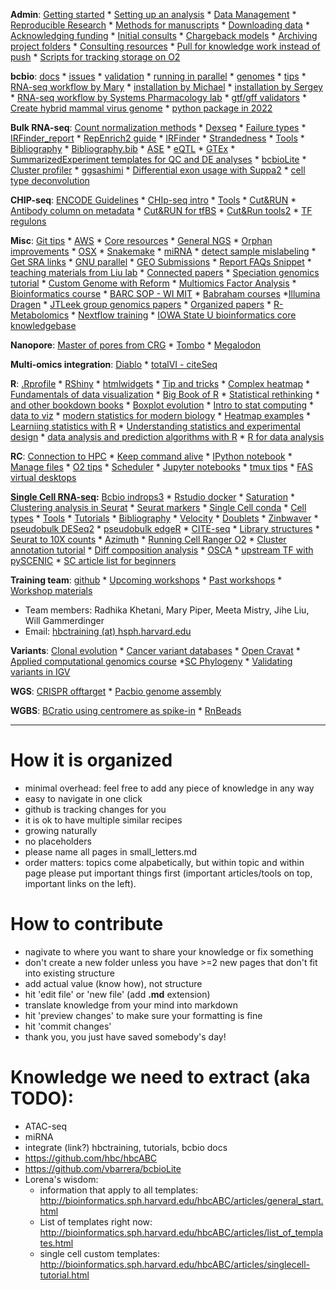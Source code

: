 **Admin**: [Getting started](admin/getting_started.md) * [Setting up an analysis](admin/setting_up_an_analysis_guidelines.md) * [Data Management](admin/data_management.md) * [Reproducible Research](admin/reproducible_research.md) * [Methods for manuscripts](admin/method_snippets.md) * [Downloading data](admin/download_data.md) * [Acknowledging funding](admin/acknowledging_funding) *  [Initial consults](admin/initial_consults.md) * [Chargeback models](admin/chargeback_models.md) * [Archiving project folders](admin/archive_folders_to_standby.md) * [Consulting resources](admin/consulting_resources.md) * [Pull for knowledge work instead of push](https://dspace.mit.edu/bitstream/handle/1721.1/115364/Repenning_Pull%20for%20Knowledge%20Work_Full.pdf?sequence=1&isAllowed=y) * [Scripts for tracking storage on O2](admin/scripts_for_data_management_on_o2)

**bcbio**: [docs](https://bcbio-nextgen.readthedocs.io/en/latest/) * [issues](https://github.com/bcbio/bcbio-nextgen/issues) * [validation](https://github.com/bcbio/bcbio_validations) * [running in parallel](https://bcbio-nextgen.readthedocs.io/en/latest/contents/parallel.html) * [genomes](bcbio/bcbio_genomes.md) * [tips](bcbio/bcbio_tips.md) * [RNA-seq workflow by Mary](bcbio/bcbio_workflow_mary.md) * [installation by Michael](https://steinbaugh.com/posts/install-bcbio.html) * [installation by Sergey](https://github.com/naumenko-sa/bioscripts/blob/master/bcbio/bcbio.upgrade.sh) * [RNA-seq workflow by Systems Pharmacology lab](https://labsyspharm.github.io/rnaseq/) * [gtf/gff validators](bcbio/gtf_gff_validator.md) * [Create hybrid mammal virus genome](bcbio/Creating_Hybrid_Mammal_Viral_Reference_Genome.md) * [python package in 2022](https://mathspp.com/blog/how-to-create-a-python-package-in-2022)

**Bulk RNA-seq**: [Count normalization methods](https://hbctraining.github.io/DGE_workshop/lessons/02_DGE_count_normalization.html) * [Dexseq](rnaseq/dexseq.Rmd) * [Failure types](rnaseq/failure_types) * [IRFinder_report](rnaseq/IRFinder_report.md) * [RepEnrich2 guide](rnaseq/RepEnrich2_guide.md) * [IRFinder](rnaseq/running_IRFinder.md) * [Strandedness](rnaseq/strandedness.md) * [Tools](rnaseq/tools.md) * [Bibliography](rnaseq/bibliography.md) * [Bibliography.bib](rnaseq/bcbio_rnaseq.bib) * [ASE](rnaseq/ase.md) * [eQTL](http://www.bios.unc.edu/research/genomic_software/Matrix_eQTL/) * [GTEx](https://gtexportal.org/home/) * [SummarizedExperiment templates for QC and DE analyses](https://github.com/naumenko-sa/crt/blob/master/differential_expression/) * [bcbioLite](https://github.com/vbarrera/bcbioLite) * [Cluster profiler](https://yulab-smu.github.io/clusterProfiler-book/) * [ggsashimi](https://github.com/guigolab/ggsashimi) * [Differential exon usage with Suppa2](https://github.com/comprna/SUPPA) * [cell type deconvolution](https://www.synapse.org/#!Synapse:syn15589870/wiki/606797)

**CHIP-seq**: [ENCODE Guidelines](http://genome.cshlp.org/cgi/pmidlookup?view=long&pmid=22955991) * [CHIp-seq intro](https://hbctraining.github.io/Intro-to-ChIPseq/schedule/2-day.html) * [Tools](chipseq/tools.md) * [Cut&RUN](chipseq/cutandrun.md) * [Antibody column on metadata](chipseq/metadata.md) * [Cut&RUN for tfBS](https://star-protocols.cell.com/protocols/944) * [Cut&Run tools2](https://github.com/fl-yu/CUT-RUNTools-2.0) * [TF regulons](https://bioconductor.org/packages/release/data/experiment/html/dorothea.html)

**Misc**: [Git tips](misc/git.md) * [AWS](misc/aws.md) * [Core resources](misc/core_resources.md) * [General NGS](misc/general_ngs.md) * [Orphan improvements](misc/orphan_improvements.md) * [OSX](misc/OSX.md) * [Snakemake](misc/snakemake-example-pipeline) * [miRNA](misc/miRNA.md) * [detect sample mislabeling](https://github.com/brentp/somalier) * [Get SRA links](https://sra-explorer.info) * [GNU parallel](https://opensource.com/article/18/5/gnu-parallel) * [GEO Submissions](misc/GEO_submissions.md) * [Report FAQs Snippet](misc/FAQs.md) * [teaching materials from Liu lab](https://liulab-dfci.github.io/teaching) * [Connected papers](https://www.connectedpapers.com/) * [Speciation genomics tutorial](https://speciationgenomics.github.io/) * [Custom Genome with Reform](misc/Reform_python.md) * [Multiomics Factor Analysis](misc/multiomics_factor_analysis.md) * [Bioinformatics course](https://liulab-dfci.github.io/bioinfo-combio/) * [BARC SOP - WI MIT](http://barcwiki.wi.mit.edu/wiki/SOPs) * [Babraham courses](https://www.bioinformatics.babraham.ac.uk/training.html) *[Illumina Dragen](https://support-docs.illumina.com/SW/DRAGEN_v38/Content/SW/FrontPages/DRAGEN.htm) * [JTLeek group genomics papers](https://github.com/jtleek/genomicspapers) * [Organized papers](https://github.com/hbc/knowledgebase/blob/master/misc/organized_papers.md) * [R-Metabolomics](https://rformassspectrometry.github.io/metaRbolomics-book/) * [Nextflow training](https://training.seqera.io/) * [IOWA State U bioinformatics core knowledgebase](https://bioinformaticsworkbook.org/#gsc.tab=0)

**Nanopore**: [Master of pores from CRG](https://github.com/biocorecrg/master_of_pores) * [Tombo](https://nanoporetech.github.io/tombo/) * [Megalodon](https://github.com/nanoporetech/megalodon)

**Multi-omics integration**: [Diablo](https://www.ncbi.nlm.nih.gov/pmc/articles/PMC6735831/) * [totalVI - citeSeq](https://streetslab.berkeley.edu/tools/totalvi/)

**R**: [.Rprofile](r/.Rprofile) * [RShiny](r/rshiny_server.md) * [htmlwidgets](/r/htmlwidgets) * [Tip and tricks](r/R-tips-and-tricks.md) * [Complex heatmap](https://jokergoo.github.io/ComplexHeatmap-reference/book/) * [Fundamentals of data visualization](https://serialmentor.com/dataviz/) * [Big Book of R](https://www.bigbookofr.com/index.html) * [Statistical rethinking](https://bookdown.org/content/4857/) * [and other bookdown books](https://bookdown.org/) * [Boxplot evolution](https://www.cedricscherer.com/2019/05/17/the-evolution-of-a-ggplot-ep.-1/) * [Intro to stat computing](https://biodatascience.github.io/statcomp/) * [data to viz](https://www.data-to-viz.com/) * [modern statistics for modern biology](https://www.huber.embl.de//msmb/index.html) * [Heatmap examples](https://jokergoo.github.io/) * [Learniing statistics with R](https://learningstatisticswithr.com/) * [Understanding statistics and experimental design](https://library.oapen.org/bitstream/handle/20.500.12657/23029/1007132.pdf) * [data analysis and prediction algorithms with R](https://rafalab.github.io/dsbook/) * [R for data analysis](https://trevorfrench.github.io/R-for-Data-Analysis/)

**RC**: [Connection to HPC](rc/connection-to-hpc.md) * [Keep command alive](rc/keepalive.md) * [IPython notebook](rc/ipython-notebook-on-O2.md) * [Manage files](rc/manage-files.md) * [O2 tips](rc/O2-tips.md) * [Scheduler](rc/scheduler.md) * [Jupyter notebooks](rc/jupyter_notebooks.md) * [tmux tips](rc/tmux.md) * [FAS virtual desktops](rc/openondemand.md)

**[Single Cell RNA-seq](scrnaseq/README.md):** [Bcbio indrops3](https://bcbio-nextgen.readthedocs.io/en/latest/contents/single_cell.html#workflow) * [Rstudio docker](scrnaseq/rstudio_sc_docker.md) * [Saturation](scrnaseq/saturation_qc.md) * [Clustering analysis in Seurat](scrnaseq/seurat_clustering_analysis.md) * [Seurat markers](scrnaseq/seurat_markers.md) * [Single Cell conda](scrnaseq/Single-Cell-conda.md) * [Cell types](scrnaseq/tinyatlas.md) * [Tools](https://github.com/seandavi/awesome-single-cell) * [Tutorials](scrnaseq/tutorials.md) * [Bibliography](scrnaseq/bibliography.md) * [Velocity](scrnaseq/velocity.md) * [Doublets](scrnaseq/doublets.md) * [Zinbwaver](scrnaseq/zinbwaver.md) * [pseudobulk DESeq2](https://hbctraining.github.io/scRNA-seq/lessons/pseudobulk_DESeq2_scrnaseq.html) * [pseudobulk edgeR](scrnaseq/pseudobulkDE_edgeR.md) * [CITE-seq](scrnaseq/cite_seq.md) * [Library structures](https://teichlab.github.io/scg_lib_structs/) * [Seurat to 10X counts](scrnaseq/write10Xcounts.md) * [Azimuth](https://azimuth.hubmapconsortium.org/) * [Running Cell Ranger O2](scrnaseq/CellRanger.md) * [Cluster annotation tutorial](https://www.nature.com/articles/s41596-021-00534-0) * [Diff composition analysis](https://github.com/theislab/scCODA) * [OSCA](https://bioconductor.org/books/release/OSCA/) * [upstream TF with pySCENIC](https://github.com/hbc/knowledgebase/blob/master/scrnaseq/pySCENIC.md) * [SC article list for beginners](https://threadreaderapp.com/thread/1577714756047278080.html)

**Training team**: [github](https://github.com/hbctraining) * [Upcoming workshops](http://bioinformatics.sph.harvard.edu/training) * [Past workshops](http://bioinformatics.sph.harvard.edu/training#past-workshops) * [Workshop materials](https://hbctraining.github.io/main)
- Team members: Radhika Khetani, Mary Piper, Meeta Mistry, Jihe Liu, Will Gammerdinger
- Email: [hbctraining (at) hsph.harvard.edu](mailto:hbctraining@hsph.harvard.edu)

**Variants**: [Clonal evolution](variants/clonal_evolution.md) * [Cancer variant databases](https://github.com/seandavi/awesome-cancer-variant-databases) * [Open Cravat](https://open-cravat.readthedocs.io/en/latest/index.html#) * [Applied computational genomics course](https://github.com/quinlan-lab/applied-computational-genomics) *[SC Phylogeny](https://github.com/amkozlov/cellphy) * [Validating variants in IGV](https://bioinformatics-core-shared-training.github.io/intro-to-IGV/InspectingVariantsInIGV.html)

**WGS**: [CRISPR offtarget](wgs/crispr-offtarget.md) * [Pacbio genome assembly](wgs/pacbio_genome_assembly.md)

**WGBS**: [BCratio using centromere as spike-in](https://bmcbioinformatics.biomedcentral.com/articles/10.1186/s12859-019-3334-z) * [RnBeads](https://www.bioconductor.org/packages/release/bioc/html/RnBeads.html)

***

# How it is organized
- minimal overhead: feel free to add any piece of knowledge in any way
- easy to navigate in one click
- github is tracking changes for you
- it is ok to have multiple similar recipes
- growing naturally
- no placeholders
- please name all pages in small_letters.md
- order matters: topics come alpabetically, but within topic and within page please put important things first (important articles/tools on top, important links on the left).

# How to contribute
- nagivate to where you want to share your knowledge or fix something
- don't create a new folder unless you have >=2 new pages that don't fit into existing structure
- add actual value (know how), not structure
- hit 'edit file' or 'new file' (add **.md** extension)
- translate knowledge from your mind into markdown
- hit 'preview changes' to make sure your formatting is fine
- hit 'commit changes'
- thank you, you just have saved somebody's day!

# Knowledge we need to extract (aka TODO):
- ATAC-seq
- miRNA
- integrate (link?) hbctraining, tutorials, bcbio docs
- https://github.com/hbc/hbcABC
- https://github.com/vbarrera/bcbioLite
- Lorena's wisdom:
  - information that apply to all templates: http://bioinformatics.sph.harvard.edu/hbcABC/articles/general_start.html
  - List of templates right now: http://bioinformatics.sph.harvard.edu/hbcABC/articles/list_of_templates.html
  - single cell custom templates: http://bioinformatics.sph.harvard.edu/hbcABC/articles/singlecell-tutorial.html

